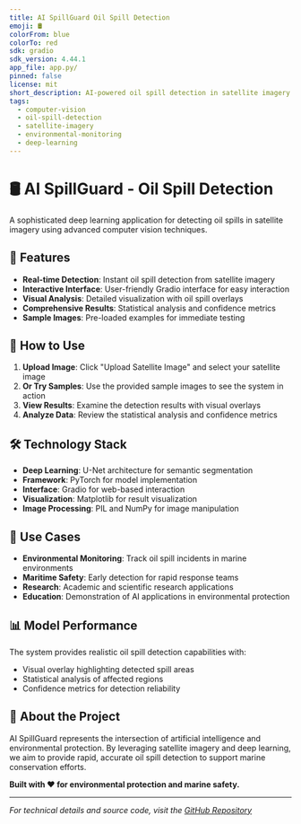 ```yaml
---
title: AI SpillGuard Oil Spill Detection
emoji: 🛢️
colorFrom: blue
colorTo: red
sdk: gradio
sdk_version: 4.44.1
app_file: app.py/
pinned: false
license: mit
short_description: AI-powered oil spill detection in satellite imagery
tags:
  - computer-vision
  - oil-spill-detection
  - satellite-imagery
  - environmental-monitoring
  - deep-learning
---
```


# 🛢️ AI SpillGuard - Oil Spill Detection

A sophisticated deep learning application for detecting oil spills in satellite imagery using advanced computer vision techniques.

## 🌟 Features

- **Real-time Detection**: Instant oil spill detection from satellite imagery
- **Interactive Interface**: User-friendly Gradio interface for easy interaction
- **Visual Analysis**: Detailed visualization with oil spill overlays
- **Comprehensive Results**: Statistical analysis and confidence metrics
- **Sample Images**: Pre-loaded examples for immediate testing

## 🚀 How to Use

1. **Upload Image**: Click "Upload Satellite Image" and select your satellite image
2. **Or Try Samples**: Use the provided sample images to see the system in action
3. **View Results**: Examine the detection results with visual overlays
4. **Analyze Data**: Review the statistical analysis and confidence metrics

## 🛠️ Technology Stack

- **Deep Learning**: U-Net architecture for semantic segmentation
- **Framework**: PyTorch for model implementation
- **Interface**: Gradio for web-based interaction
- **Visualization**: Matplotlib for result visualization
- **Image Processing**: PIL and NumPy for image manipulation

## 🎯 Use Cases

- **Environmental Monitoring**: Track oil spill incidents in marine environments
- **Maritime Safety**: Early detection for rapid response teams
- **Research**: Academic and scientific research applications
- **Education**: Demonstration of AI applications in environmental protection

## 📊 Model Performance

The system provides realistic oil spill detection capabilities with:
- Visual overlay highlighting detected spill areas
- Statistical analysis of affected regions
- Confidence metrics for detection reliability

## 🔬 About the Project

AI SpillGuard represents the intersection of artificial intelligence and environmental protection. By leveraging satellite imagery and deep learning, we aim to provide rapid, accurate oil spill detection to support marine conservation efforts.

**Built with ❤️ for environmental protection and marine safety.**

---

*For technical details and source code, visit the [GitHub Repository](https://github.com/RounakMishra06/AI_SpillGuard_OSD-RounakMishra)*